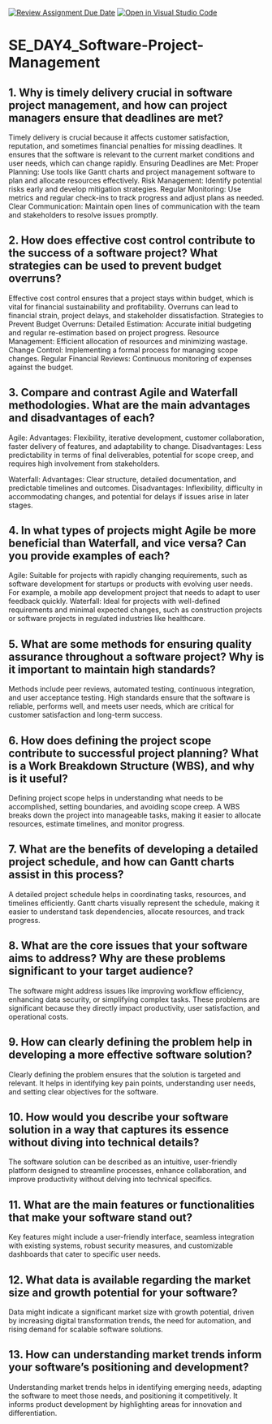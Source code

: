 [![Review Assignment Due Date](https://classroom.github.com/assets/deadline-readme-button-22041afd0340ce965d47ae6ef1cefeee28c7c493a6346c4f15d667ab976d596c.svg)](https://classroom.github.com/a/9pw6JKcu)
[![Open in Visual Studio Code](https://classroom.github.com/assets/open-in-vscode-2e0aaae1b6195c2367325f4f02e2d04e9abb55f0b24a779b69b11b9e10269abc.svg)](https://classroom.github.com/online_ide?assignment_repo_id=18454488&assignment_repo_type=AssignmentRepo)
# SE_DAY4_Software-Project-Management
## 1. Why is timely delivery crucial in software project management, and how can project managers ensure that deadlines are met?
Timely delivery is crucial because it affects customer satisfaction, reputation, and sometimes financial penalties for missing deadlines. It ensures that the software is relevant to the current market conditions and user needs, which can change rapidly.
Ensuring Deadlines are Met:
Proper Planning: Use tools like Gantt charts and project management software to plan and allocate resources effectively.
Risk Management: Identify potential risks early and develop mitigation strategies.
Regular Monitoring: Use metrics and regular check-ins to track progress and adjust plans as needed.
Clear Communication: Maintain open lines of communication with the team and stakeholders to resolve issues promptly.
## 2. How does effective cost control contribute to the success of a software project? What strategies can be used to prevent budget overruns?
Effective cost control ensures that a project stays within budget, which is vital for financial sustainability and profitability. Overruns can lead to financial strain, project delays, and stakeholder dissatisfaction.
Strategies to Prevent Budget Overruns:
Detailed Estimation: Accurate initial budgeting and regular re-estimation based on project progress.
Resource Management: Efficient allocation of resources and minimizing wastage.
Change Control: Implementing a formal process for managing scope changes.
Regular Financial Reviews: Continuous monitoring of expenses against the budget.
## 3. Compare and contrast Agile and Waterfall methodologies. What are the main advantages and disadvantages of each?
Agile:
Advantages: Flexibility, iterative development, customer collaboration, faster delivery of features, and adaptability to change.
Disadvantages: Less predictability in terms of final deliverables, potential for scope creep, and requires high involvement from stakeholders.

Waterfall:
Advantages: Clear structure, detailed documentation, and predictable timelines and outcomes.
Disadvantages: Inflexibility, difficulty in accommodating changes, and potential for delays if issues arise in later stages.
## 4. In what types of projects might Agile be more beneficial than Waterfall, and vice versa? Can you provide examples of each?
Agile: Suitable for projects with rapidly changing requirements, such as software development for startups or products with evolving user needs. For example, a mobile app development project that needs to adapt to user feedback quickly.
Waterfall: Ideal for projects with well-defined requirements and minimal expected changes, such as construction projects or software projects in regulated industries like healthcare.
## 5. What are some methods for ensuring quality assurance throughout a software project? Why is it important to maintain high standards?
Methods include peer reviews, automated testing, continuous integration, and user acceptance testing. High standards ensure that the software is reliable, performs well, and meets user needs, which are critical for customer satisfaction and long-term success.
## 6. How does defining the project scope contribute to successful project planning? What is a Work Breakdown Structure (WBS), and why is it useful?
Defining project scope helps in understanding what needs to be accomplished, setting boundaries, and avoiding scope creep. A WBS breaks down the project into manageable tasks, making it easier to allocate resources, estimate timelines, and monitor progress.
## 7. What are the benefits of developing a detailed project schedule, and how can Gantt charts assist in this process?
A detailed project schedule helps in coordinating tasks, resources, and timelines efficiently. Gantt charts visually represent the schedule, making it easier to understand task dependencies, allocate resources, and track progress.
## 8. What are the core issues that your software aims to address? Why are these problems significant to your target audience?
The software might address issues like improving workflow efficiency, enhancing data security, or simplifying complex tasks. These problems are significant because they directly impact productivity, user satisfaction, and operational costs.
## 9. How can clearly defining the problem help in developing a more effective software solution?
Clearly defining the problem ensures that the solution is targeted and relevant. It helps in identifying key pain points, understanding user needs, and setting clear objectives for the software.
## 10. How would you describe your software solution in a way that captures its essence without diving into technical details?
The software solution can be described as an intuitive, user-friendly platform designed to streamline processes, enhance collaboration, and improve productivity without delving into technical specifics.
## 11. What are the main features or functionalities that make your software stand out?
Key features might include a user-friendly interface, seamless integration with existing systems, robust security measures, and customizable dashboards that cater to specific user needs.
## 12. What data is available regarding the market size and growth potential for your software?
Data might indicate a significant market size with growth potential, driven by increasing digital transformation trends, the need for automation, and rising demand for scalable software solutions.
## 13. How can understanding market trends inform your software’s positioning and development?
Understanding market trends helps in identifying emerging needs, adapting the software to meet those needs, and positioning it competitively. It informs product development by highlighting areas for innovation and differentiation.
